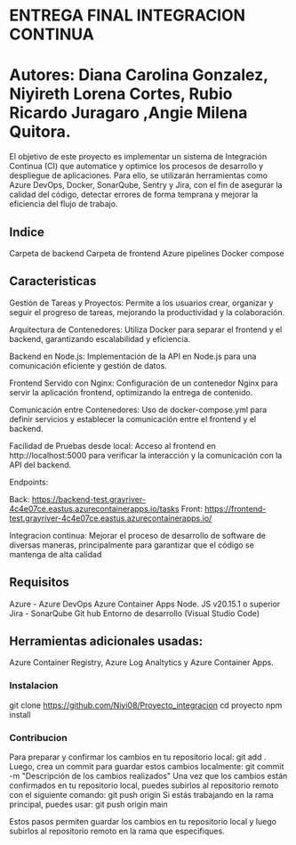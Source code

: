 # ENTREGA FINAL INTEGRACION CONTINUA 

# Autores: Diana Carolina Gonzalez, Niyireth Lorena Cortes, Rubio Ricardo Juragaro ,Angie Milena Quitora. 

El objetivo de este proyecto es implementar un sistema de Integración Continua (CI) que automatice y optimice los procesos de desarrollo y despliegue de aplicaciones. Para ello, se utilizarán herramientas 
como Azure DevOps, Docker, SonarQube, Sentry y Jira, con el fin de asegurar la calidad del código, detectar errores de forma temprana y mejorar la eficiencia del flujo de trabajo.

## Indice 
Carpeta de backend 
Carpeta de frontend
Azure pipelines
Docker compose 


## Caracteristicas 

Gestión de Tareas y Proyectos: Permite a los usuarios crear, organizar y seguir el progreso de tareas, mejorando la productividad y la colaboración.

Arquitectura de Contenedores: Utiliza Docker para separar el frontend y el backend, garantizando escalabilidad y eficiencia.

Backend en Node.js: Implementación de la API en Node.js para una comunicación eficiente y gestión de datos.

Frontend Servido con Nginx: Configuración de un contenedor Nginx para servir la aplicación frontend, optimizando la entrega de contenido.

Comunicación entre Contenedores: Uso de docker-compose.yml para definir servicios y establecer la comunicación entre el frontend y el backend.

Facilidad de Pruebas desde local: Acceso al frontend en http://localhost:5000 para verificar la interacción y la comunicación con la API del backend. 

Endpoints:

Back: https://backend-test.grayriver-4c4e07ce.eastus.azurecontainerapps.io/tasks
Front: https://frontend-test.grayriver-4c4e07ce.eastus.azurecontainerapps.io/

Integracion continua: Mejorar el proceso de desarrollo de software de diversas maneras, principalmente para garantizar que el código se mantenga de alta calidad

## Requisitos
Azure - Azure DevOps 
Azure Container Apps 
Node. JS v20.15.1 o superior
Jira - SonarQube
Git hub
Entorno de desarrollo (Visual Studio Code)

## Herramientas adicionales usadas: 
Azure Container Registry, Azure Log Analtytics y Azure Container Apps. 

### Instalacion 

git clone https://github.com/Niyi08/Proyecto_integracion
cd proyecto
npm install

### Contribucion

Para preparar y confirmar los cambios en tu repositorio local: git add .
Luego, crea un commit para guardar estos cambios localmente: git commit -m "Descripción de los cambios realizados"
Una vez que los cambios están confirmados en tu repositorio local, puedes subirlos al repositorio remoto con el siguiente comando: git push origin <nombre-de-la-rama>
Si estás trabajando en la rama principal, puedes usar: git push origin main

Estos pasos permiten guardar los cambios en tu repositorio local y luego subirlos al repositorio remoto en la rama que especifiques.










